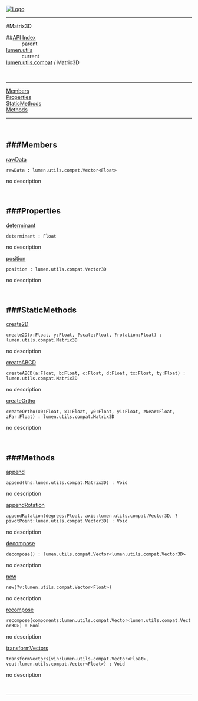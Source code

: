 
[![Logo](../../../../images/logo.png)](../../../../index.html)

---

#Matrix3D


##[API Index](../../../../api/index.html#lumen.utils)   
&emsp;&emsp;&emsp;parent    
[lumen.utils](../)     
&emsp;&emsp;&emsp;current    
[lumen.utils.compat](./) / Matrix3D

<br/>

---


[Members](#Members)   
[Properties](#Properties)   
[StaticMethods](#StaticMethods)   
[Methods](#Methods)   


---

&nbsp;   

<a class="lift" name="Members" ></a>
###Members   
---
<a class="lift" name="rawData" href="#rawData">rawData</a>



`rawData : lumen.utils.compat.Vector<Float>`

<span class="small_desc_flat"> no description </span>   

&nbsp;   

<a class="lift" name="Properties" ></a>
###Properties   
---
<a class="lift" name="determinant" href="#determinant">determinant</a>



`determinant : Float`

<span class="small_desc_flat"> no description </span>   

<a class="lift" name="position" href="#position">position</a>



`position : lumen.utils.compat.Vector3D`

<span class="small_desc_flat"> no description </span>   

&nbsp;   

<a class="lift" name="StaticMethods" ></a>
###StaticMethods   
---
<a class="lift" name="create2D" href="#create2D">create2D</a>



`create2D(x:Float, y:Float, ?scale:Float, ?rotation:Float) : lumen.utils.compat.Matrix3D`

<span class="small_desc_flat"> no description </span>   

<a class="lift" name="createABCD" href="#createABCD">createABCD</a>



`createABCD(a:Float, b:Float, c:Float, d:Float, tx:Float, ty:Float) : lumen.utils.compat.Matrix3D`

<span class="small_desc_flat"> no description </span>   

<a class="lift" name="createOrtho" href="#createOrtho">createOrtho</a>



`createOrtho(x0:Float, x1:Float, y0:Float, y1:Float, zNear:Float, zFar:Float) : lumen.utils.compat.Matrix3D`

<span class="small_desc_flat"> no description </span>   

&nbsp;   

<a class="lift" name="Methods" ></a>
###Methods   
---
<a class="lift" name="append" href="#append">append</a>



`append(lhs:lumen.utils.compat.Matrix3D) : Void`

<span class="small_desc_flat"> no description </span>   

<a class="lift" name="appendRotation" href="#appendRotation">appendRotation</a>



`appendRotation(degrees:Float, axis:lumen.utils.compat.Vector3D, ?pivotPoint:lumen.utils.compat.Vector3D) : Void`

<span class="small_desc_flat"> no description </span>   

<a class="lift" name="decompose" href="#decompose">decompose</a>



`decompose() : lumen.utils.compat.Vector<lumen.utils.compat.Vector3D>`

<span class="small_desc_flat"> no description </span>   

<a class="lift" name="new" href="#new">new</a>



`new(?v:lumen.utils.compat.Vector<Float>) `

<span class="small_desc_flat"> no description </span>   

<a class="lift" name="recompose" href="#recompose">recompose</a>



`recompose(components:lumen.utils.compat.Vector<lumen.utils.compat.Vector3D>) : Bool`

<span class="small_desc_flat"> no description </span>   

<a class="lift" name="transformVectors" href="#transformVectors">transformVectors</a>



`transformVectors(vin:lumen.utils.compat.Vector<Float>, vout:lumen.utils.compat.Vector<Float>) : Void`

<span class="small_desc_flat"> no description </span>   



&nbsp;
&nbsp;
&nbsp;

---  


&nbsp;   
&nbsp;   